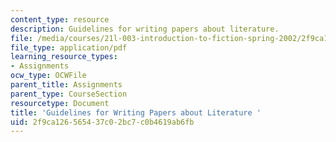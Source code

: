 ```yaml
---
content_type: resource
description: Guidelines for writing papers about literature.
file: /media/courses/21l-003-introduction-to-fiction-spring-2002/2f9ca126565437c02bc7c0b4619ab6fb_pride_and_prej.pdf
file_type: application/pdf
learning_resource_types:
- Assignments
ocw_type: OCWFile
parent_title: Assignments
parent_type: CourseSection
resourcetype: Document
title: 'Guidelines for Writing Papers about Literature '
uid: 2f9ca126-5654-37c0-2bc7-c0b4619ab6fb
---
```

